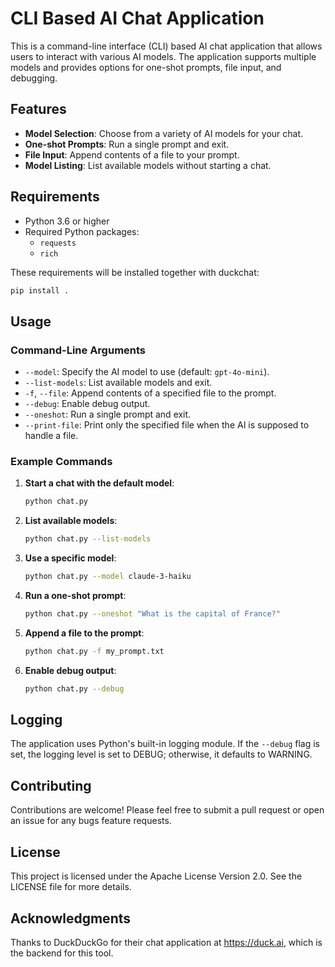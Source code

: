# CLI Based AI Chat Application

This is a command-line interface (CLI) based AI chat application that allows users to interact with various 
AI models. The application supports multiple models and provides options for one-shot prompts, file input, 
and debugging.

## Features

- **Model Selection**: Choose from a variety of AI models for your chat.
- **One-shot Prompts**: Run a single prompt and exit.
- **File Input**: Append contents of a file to your prompt.
- **Model Listing**: List available models without starting a chat.

## Requirements

- Python 3.6 or higher
- Required Python packages:
  - `requests`
  - `rich`

These requirements will be installed together with duckchat:

```bash
pip install .
```

## Usage

### Command-Line Arguments

- `--model`: Specify the AI model to use (default: `gpt-4o-mini`).
- `--list-models`: List available models and exit.
- `-f`, `--file`: Append contents of a specified file to the prompt.
- `--debug`: Enable debug output.
- `--oneshot`: Run a single prompt and exit.
- `--print-file`: Print only the specified file when the AI is supposed to handle a file.

### Example Commands

1. **Start a chat with the default model**:
   ```bash
   python chat.py
   ```

2. **List available models**:
   ```bash
   python chat.py --list-models
   ```

3. **Use a specific model**:
   ```bash
   python chat.py --model claude-3-haiku
   ```

4. **Run a one-shot prompt**:
   ```bash
   python chat.py --oneshot "What is the capital of France?"
   ```

5. **Append a file to the prompt**:
   ```bash
   python chat.py -f my_prompt.txt
   ```

6. **Enable debug output**:
   ```bash
   python chat.py --debug
   ```

## Logging

The application uses Python's built-in logging module. If the `--debug` flag is set, the logging level is 
set to DEBUG; otherwise, it defaults to WARNING.

## Contributing

Contributions are welcome! Please feel free to submit a pull request or open an issue for any bugs 
feature requests.

## License

This project is licensed under the Apache License Version 2.0. See the LICENSE file for more details.

## Acknowledgments

Thanks to DuckDuckGo for their chat application at https://duck.ai, which is the backend for this tool.
